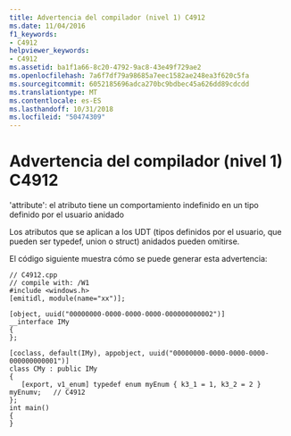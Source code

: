 ```yaml
---
title: Advertencia del compilador (nivel 1) C4912
ms.date: 11/04/2016
f1_keywords:
- C4912
helpviewer_keywords:
- C4912
ms.assetid: ba1f1a66-8c20-4792-9ac8-43e49f729ae2
ms.openlocfilehash: 7a6f7df79a98685a7eec1582ae248ea3f620c5fa
ms.sourcegitcommit: 6052185696adca270bc9bdbec45a626dd89cdcdd
ms.translationtype: MT
ms.contentlocale: es-ES
ms.lasthandoff: 10/31/2018
ms.locfileid: "50474309"
---
```

# <a name="compiler-warning-level-1-c4912"></a>Advertencia del compilador (nivel 1) C4912

'attribute': el atributo tiene un comportamiento indefinido en un tipo definido por el usuario anidado

Los atributos que se aplican a los UDT (tipos definidos por el usuario, que pueden ser typedef, union o struct) anidados pueden omitirse.

El código siguiente muestra cómo se puede generar esta advertencia:

```
// C4912.cpp
// compile with: /W1
#include <windows.h>
[emitidl, module(name="xx")];

[object, uuid("00000000-0000-0000-0000-000000000002")]
__interface IMy
{
};

[coclass, default(IMy), appobject, uuid("00000000-0000-0000-0000-000000000001")]
class CMy : public IMy
{
   [export, v1_enum] typedef enum myEnum { k3_1 = 1, k3_2 = 2 } myEnumv;   // C4912
};
int main()
{
}
```